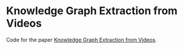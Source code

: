 # Knowledge Graph Extraction from Videos

Code for the paper [Knowledge Graph Extraction from Videos](https://arxiv.org/abs/2007.10040).
